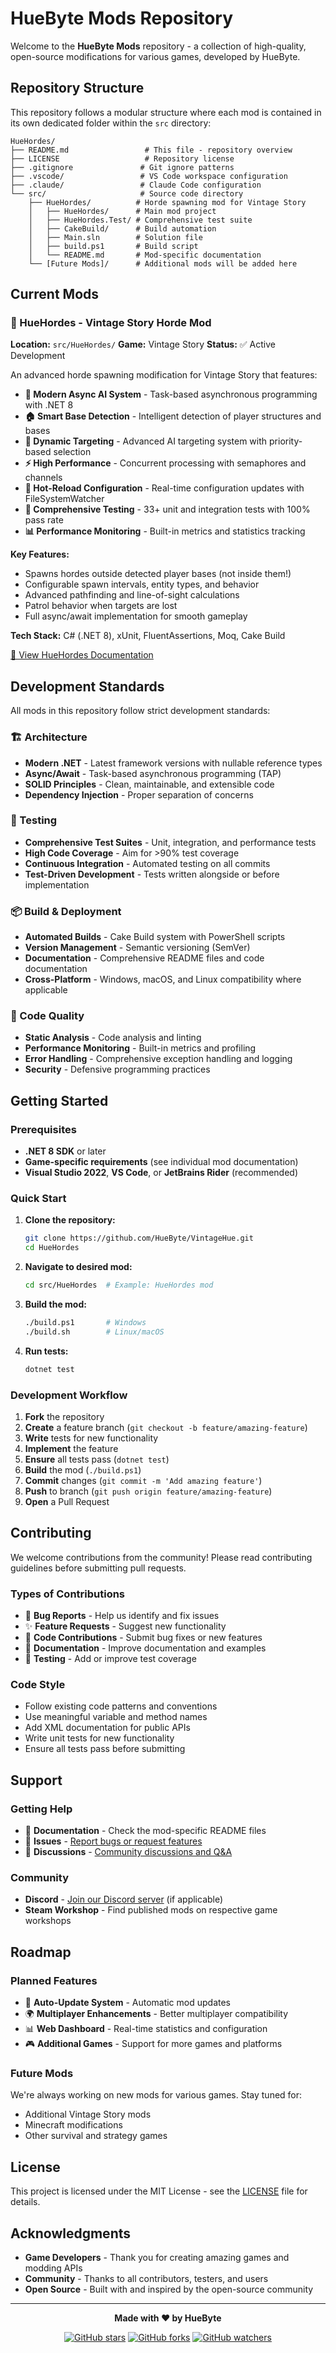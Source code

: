 # HueByte Mods Repository

Welcome to the **HueByte Mods** repository - a collection of high-quality, open-source modifications for various games, developed by HueByte.

## Repository Structure

This repository follows a modular structure where each mod is contained in its own dedicated folder within the `src` directory:

```
HueHordes/
├── README.md                 # This file - repository overview
├── LICENSE                   # Repository license
├── .gitignore               # Git ignore patterns
├── .vscode/                 # VS Code workspace configuration
├── .claude/                 # Claude Code configuration
└── src/                     # Source code directory
    ├── HueHordes/          # Horde spawning mod for Vintage Story
    │   ├── HueHordes/      # Main mod project
    │   ├── HueHordes.Test/ # Comprehensive test suite
    │   ├── CakeBuild/      # Build automation
    │   ├── Main.sln        # Solution file
    │   ├── build.ps1       # Build script
    │   └── README.md       # Mod-specific documentation
    └── [Future Mods]/      # Additional mods will be added here
```

## Current Mods

### 🧟 HueHordes - Vintage Story Horde Mod

**Location:** `src/HueHordes/`
**Game:** Vintage Story
**Status:** ✅ Active Development

An advanced horde spawning modification for Vintage Story that features:

- **🤖 Modern Async AI System** - Task-based asynchronous programming with .NET 8
- **🏠 Smart Base Detection** - Intelligent detection of player structures and bases
- **🎯 Dynamic Targeting** - Advanced AI targeting system with priority-based selection
- **⚡ High Performance** - Concurrent processing with semaphores and channels
- **🔧 Hot-Reload Configuration** - Real-time configuration updates with FileSystemWatcher
- **🧪 Comprehensive Testing** - 33+ unit and integration tests with 100% pass rate
- **📊 Performance Monitoring** - Built-in metrics and statistics tracking

**Key Features:**

- Spawns hordes outside detected player bases (not inside them!)
- Configurable spawn intervals, entity types, and behavior
- Advanced pathfinding and line-of-sight calculations
- Patrol behavior when targets are lost
- Full async/await implementation for smooth gameplay

**Tech Stack:** C# (.NET 8), xUnit, FluentAssertions, Moq, Cake Build

[📖 View HueHordes Documentation](src/HueHordes/README.md)

## Development Standards

All mods in this repository follow strict development standards:

### 🏗️ Architecture

- **Modern .NET** - Latest framework versions with nullable reference types
- **Async/Await** - Task-based asynchronous programming (TAP)
- **SOLID Principles** - Clean, maintainable, and extensible code
- **Dependency Injection** - Proper separation of concerns

### 🧪 Testing

- **Comprehensive Test Suites** - Unit, integration, and performance tests
- **High Code Coverage** - Aim for >90% test coverage
- **Continuous Integration** - Automated testing on all commits
- **Test-Driven Development** - Tests written alongside or before implementation

### 📦 Build & Deployment

- **Automated Builds** - Cake Build system with PowerShell scripts
- **Version Management** - Semantic versioning (SemVer)
- **Documentation** - Comprehensive README files and code documentation
- **Cross-Platform** - Windows, macOS, and Linux compatibility where applicable

### 🔧 Code Quality

- **Static Analysis** - Code analysis and linting
- **Performance Monitoring** - Built-in metrics and profiling
- **Error Handling** - Comprehensive exception handling and logging
- **Security** - Defensive programming practices

## Getting Started

### Prerequisites

- **.NET 8 SDK** or later
- **Game-specific requirements** (see individual mod documentation)
- **Visual Studio 2022**, **VS Code**, or **JetBrains Rider** (recommended)

### Quick Start

1. **Clone the repository:**

   ```bash
   git clone https://github.com/HueByte/VintageHue.git
   cd HueHordes
   ```

2. **Navigate to desired mod:**

   ```bash
   cd src/HueHordes  # Example: HueHordes mod
   ```

3. **Build the mod:**

   ```bash
   ./build.ps1       # Windows
   ./build.sh        # Linux/macOS
   ```

4. **Run tests:**

   ```bash
   dotnet test
   ```

### Development Workflow

1. **Fork** the repository
2. **Create** a feature branch (`git checkout -b feature/amazing-feature`)
3. **Write** tests for new functionality
4. **Implement** the feature
5. **Ensure** all tests pass (`dotnet test`)
6. **Build** the mod (`./build.ps1`)
7. **Commit** changes (`git commit -m 'Add amazing feature'`)
8. **Push** to branch (`git push origin feature/amazing-feature`)
9. **Open** a Pull Request

## Contributing

We welcome contributions from the community! Please read contributing guidelines before submitting pull requests.

### Types of Contributions

- 🐛 **Bug Reports** - Help us identify and fix issues
- ✨ **Feature Requests** - Suggest new functionality
- 🔧 **Code Contributions** - Submit bug fixes or new features
- 📖 **Documentation** - Improve documentation and examples
- 🧪 **Testing** - Add or improve test coverage

### Code Style

- Follow existing code patterns and conventions
- Use meaningful variable and method names
- Add XML documentation for public APIs
- Write unit tests for new functionality
- Ensure all tests pass before submitting

## Support

### Getting Help

- 📖 **Documentation** - Check the mod-specific README files
- 🐛 **Issues** - [Report bugs or request features](https://github.com/HueByte/VintageHue/issues)
- 💬 **Discussions** - [Community discussions and Q&A](https://github.com/HueByte/VintageHue/discussions)

### Community

- **Discord** - [Join our Discord server](https://discord.gg/your-server) (if applicable)
- **Steam Workshop** - Find published mods on respective game workshops

## Roadmap

### Planned Features

- 🔄 **Auto-Update System** - Automatic mod updates
- 🌍 **Multiplayer Enhancements** - Better multiplayer compatibility
- 📊 **Web Dashboard** - Real-time statistics and configuration
- 🎮 **Additional Games** - Support for more games and platforms

### Future Mods

We're always working on new mods for various games. Stay tuned for:

- Additional Vintage Story mods
- Minecraft modifications
- Other survival and strategy games

## License

This project is licensed under the MIT License - see the [LICENSE](LICENSE) file for details.

## Acknowledgments

- **Game Developers** - Thank you for creating amazing games and modding APIs
- **Community** - Thanks to all contributors, testers, and users
- **Open Source** - Built with and inspired by the open-source community

---

<div align="center">

**Made with ❤️ by HueByte**

[![GitHub stars](https://img.shields.io/github/stars/HueByte/VintageHue.svg?style=social&label=Star)](https://github.com/HueByte/VintageHue)
[![GitHub forks](https://img.shields.io/github/forks/HueByte/VintageHue.svg?style=social&label=Fork)](https://github.com/HueByte/VintageHue/fork)
[![GitHub watchers](https://img.shields.io/github/watchers/HueByte/VintageHue.svg?style=social&label=Watch)](https://github.com/HueByte/VintageHue)

</div>

